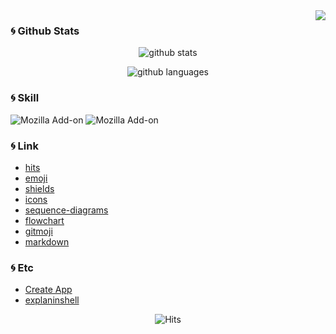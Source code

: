 <div align='right'>
  <img src='https://komarev.com/ghpvc/?username=kangbokki&&color=brightgreen' align='right'>
</div>



### :cyclone: Github Stats
<div align='center'>

![github stats](https://github-readme-stats.vercel.app/api?username=kangbokki&show_icons=ture&theme=dark)
</div>
<div align='center'>

![github languages](https://github-readme-stats.vercel.app/api/top-langs/?username=kangbokki&langs_count=5&theme=dark&layout=compact)
</div>

### :cyclone: Skill

![Mozilla Add-on](https://img.shields.io/amo/stars/Mozilla?color=007396&label=java&logo=java)
![Mozilla Add-on](https://img.shields.io/amo/stars/Mozilla?color=F7DF1E&label=javascript&logo=javascript)



### :cyclone: Link
 * [hits](https://hits.seeyoufarm.com/)  
 * [emoji](https://www.webfx.com/tools/emoji-cheat-sheet/)  
 * [shields](https://shields.io/)
 * [icons](https://simpleicons.org/)
 * [sequence-diagrams](https://bramp.github.io/js-sequence-diagrams/)
 * [flowchart](http://flowchart.js.org/)
 * [gitmoji](https://gitmoji.dev/)
 * [markdown](https://www.markdownguide.org/)
  
### :cyclone: Etc  
 * [Create App](https://createapp.dev/)  
 * [explaninshell](https://explainshell.com/)

<div align='center'>

![Hits](https://hits.seeyoufarm.com/api/count/incr/badge.svg?url=https%3A%2F%2Fgithub.com%2Fkangbokki%2Fhit-counter&count_bg=%2379C83D&title_bg=%23555555&icon=&icon_color=%23E7E7E7&title=hits&edge_flat=false)
</div>
